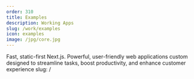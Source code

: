```yaml
---
order: 310
title: Examples
description: Working Apps
slug: /work/examples
icon: examples
image: /jpg/core.jpg
---
```

Fast, static-first Next.js. Powerful, user-friendly web applications custom designed to streamline tasks, boost productivity, and enhance customer experience
slug: /